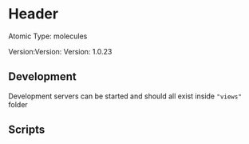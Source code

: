 # Header

Atomic Type: molecules

Version:Version: Version: 1.0.23





## Development

Development servers can be started and should all exist inside `"views"` folder

## Scripts
